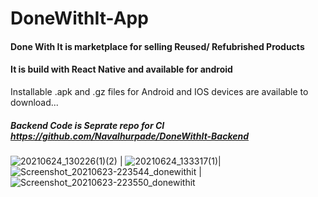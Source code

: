 # DoneWithIt-App


#### Done With It is marketplace for selling Reused/ Refubrished Products

#### It is build with React Native and available for android 

Installable .apk and .gz files for Android and IOS devices are available to download...

##### Backend Code is Seprate repo for CI https://github.com/Navalhurpade/DoneWithIt-Backend

![20210624_130226(1)(2)](https://user-images.githubusercontent.com/68598490/123231638-02dccc00-d4f6-11eb-932e-37f937db3bc4.gif) | 
![20210624_133317(1)](https://user-images.githubusercontent.com/68598490/123231701-112ae800-d4f6-11eb-8299-3bfbf0ac05de.gif)| ![Screenshot_20210623-223544_donewithit](https://user-images.githubusercontent.com/68598490/123141243-d2554d80-d475-11eb-8fd7-9a028c5cf01d.jpg)    |   ![Screenshot_20210623-223550_donewithit](https://user-images.githubusercontent.com/68598490/123141515-16485280-d476-11eb-85d8-ea7f953637e0.jpg)



 

